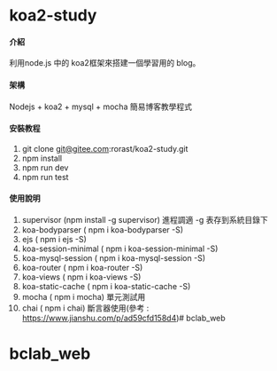 # koa2-study

#### 介紹
利用node.js 中的 koa2框架來搭建一個學習用的 blog。

#### 架構
Nodejs + koa2 + mysql + mocha 簡易博客教學程式

#### 安裝教程

1. git clone git@gitee.com:rorast/koa2-study.git 
2. npm install
3. npm run dev
4. npm run test

#### 使用說明

1. supervisor (npm install -g supervisor) 進程調適 -g 表存到系統目錄下
2. koa-bodyparser ( npm i koa-bodyparser -S)
3. ejs ( npm i ejs -S)
4. koa-session-minimal ( npm i koa-session-minimal -S)
5. koa-mysql-session ( npm i koa-mysql-session -S)
6. koa-router ( npm i koa-router -S)
7. koa-views ( npm i koa-views -S)
8. koa-static-cache ( npm i koa-static-cache -S)
9. mocha ( npm i mocha) 單元測試用
10. chai ( npm i chai) 斷言器使用(參考 : https://www.jianshu.com/p/ad59cfd158d4)# bclab_web
# bclab_web
